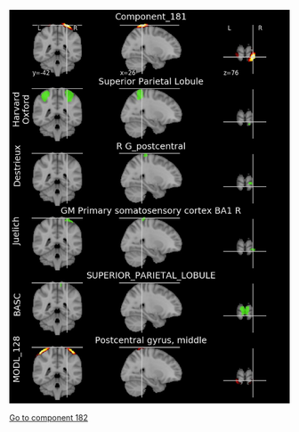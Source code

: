 ![181](preliminary/181.jpg "Component 181")

[Go to component 182](https://parietal-inria.github.io/MODL_atlas/256/182 "Component 182")
